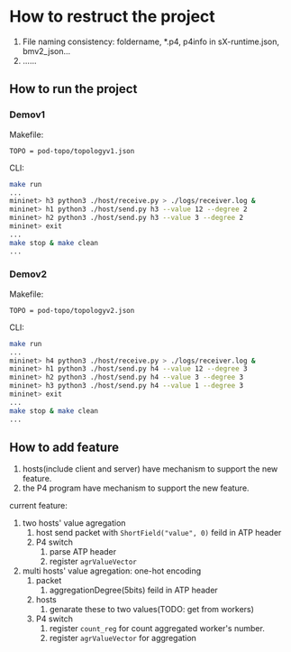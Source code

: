 # How to restruct the project
1. File naming consistency: foldername,  *.p4, p4info in sX-runtime.json, bmv2_json...
2. ......
## How to run the project
### Demov1
Makefile:
```
TOPO = pod-topo/topologyv1.json
```
CLI: 
```bash
make run
...
mininet> h3 python3 ./host/receive.py > ./logs/receiver.log &
mininet> h1 python3 ./host/send.py h3 --value 12 --degree 2
mininet> h2 python3 ./host/send.py h3 --value 3 --degree 2
mininet> exit
...
make stop & make clean
...
```

### Demov2
Makefile:
```
TOPO = pod-topo/topologyv2.json
```
CLI: 
```bash
make run
...
mininet> h4 python3 ./host/receive.py > ./logs/receiver.log &
mininet> h1 python3 ./host/send.py h4 --value 12 --degree 3
mininet> h2 python3 ./host/send.py h4 --value 3 --degree 3
mininet> h3 python3 ./host/send.py h4 --value 1 --degree 3
mininet> exit
...
make stop & make clean
...
```


## How to add feature
1. hosts(include client and server) have mechanism to support the new feature.
1. the P4 program have mechanism to support the new feature.

 current feature:
1. two hosts' value agregation 
    1. host send packet with `ShortField("value", 0)` feild in ATP header 
    1. P4 switch
        1. parse ATP header
        1. register `agrValueVector`
1. multi hosts' value agregation: one-hot encoding
    1. packet 
        1. aggregationDegree(5bits) feild in ATP header 
    1. hosts
        1. genarate these to two values(TODO: get from workers)
    2. P4 switch
        1. register `count_reg` for count aggregated worker's number.
        2. register `agrValueVector` for aggregation
